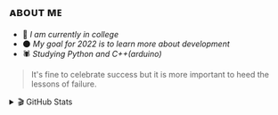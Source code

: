 ## ᴀʙᴏᴜᴛ ᴍᴇ

- 📓 _I am currently in college_
- 🌑 _My goal for 2022 is to learn more about development_
- 🕷️ _Studying Python and C++(arduino)_

>It's fine to celebrate success but it is more important to heed the lessons of failure.

<details>
  
  <summary>🎬 GitHub Stats</summary>
  <img align="left" alt="ixdarlan's GitHub Stats" src="https://github-readme-stats.vercel.app/api?username=ixdarlan&show_icons=true&hide_border=false&title_color=ff652f&icon_color=FFE400&bg_color=09131B&text_color=ffffff&border_color=0c1a25" />

</details> 
